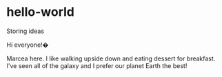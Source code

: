 # hello-world
Storing ideas

Hi everyone!�

Marcea here. I like walking upside down and eating dessert for breakfast.
I've seen all of the galaxy and I prefer our planet Earth the best!
